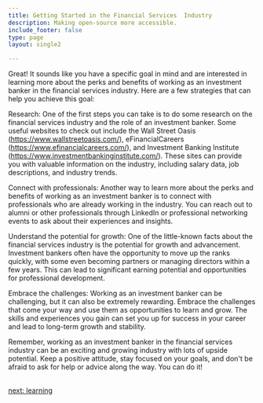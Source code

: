```yaml
---
title: Getting Started in the Financial Services  Industry
description: Making open-source more accessible.
include_footer: false
type: page
layout: single2

---
```


<p>
Great! It sounds like you have a specific goal in mind and are interested in learning more about the perks and benefits of working as an investment banker in the financial services industry. Here are a few strategies that can help you achieve this goal:

Research: One of the first steps you can take is to do some research on the financial services industry and the role of an investment banker. Some useful websites to check out include the Wall Street Oasis (https://www.wallstreetoasis.com/), eFinancialCareers (https://www.efinancialcareers.com/), and Investment Banking Institute (https://www.investmentbankinginstitute.com/). These sites can provide you with valuable information on the industry, including salary data, job descriptions, and industry trends.

Connect with professionals: Another way to learn more about the perks and benefits of working as an investment banker is to connect with professionals who are already working in the industry. You can reach out to alumni or other professionals through LinkedIn or professional networking events to ask about their experiences and insights.

Understand the potential for growth: One of the little-known facts about the financial services industry is the potential for growth and advancement. Investment bankers often have the opportunity to move up the ranks quickly, with some even becoming partners or managing directors within a few years. This can lead to significant earning potential and opportunities for professional development.

Embrace the challenges: Working as an investment banker can be challenging, but it can also be extremely rewarding. Embrace the challenges that come your way and use them as opportunities to learn and grow. The skills and experiences you gain can set you up for success in your career and lead to long-term growth and stability.

Remember, working as an investment banker in the financial services industry can be an exciting and growing industry with lots of upside potential. Keep a positive attitude, stay focused on your goals, and don't be afraid to ask for help or advice along the way. You can do it!

<br>
<a href="https://workdojos.com/investmentbanker/learning">next: learning</a>
</p>
